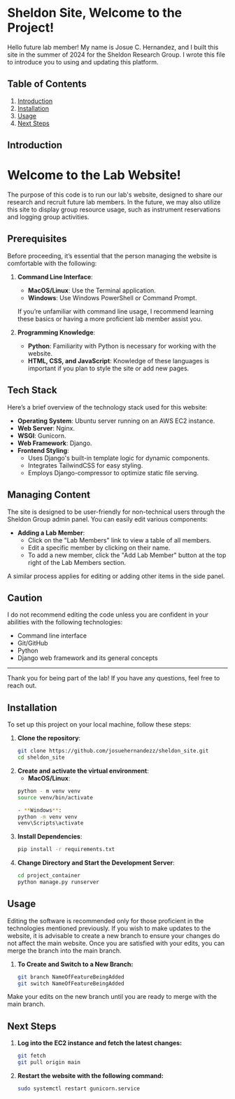 # Sheldon Site, Welcome to the Project!

Hello future lab member! My name is Josue C. Hernandez, and I built this site in the summer of 2024 for the Sheldon Research Group. I wrote this file to introduce you to using and updating this platform.

## Table of Contents

1. [Introduction](#introduction)
2. [Installation](#installation)
3. [Usage](#usage)
4. [Next Steps](#next-steps)

## Introduction

# Welcome to the Lab Website!

The purpose of this code is to run our lab's website, designed to share our research and recruit future lab members. In the future, we may also utilize this site to display group resource usage, such as instrument reservations and logging group activities.

## Prerequisites

Before proceeding, it’s essential that the person managing the website is comfortable with the following:

1. **Command Line Interface**:
   - **MacOS/Linux**: Use the Terminal application.
   - **Windows**: Use Windows PowerShell or Command Prompt.
   
   If you’re unfamiliar with command line usage, I recommend learning these basics or having a more proficient lab member assist you.

2. **Programming Knowledge**:
   - **Python**: Familiarity with Python is necessary for working with the website.
   - **HTML, CSS, and JavaScript**: Knowledge of these languages is important if you plan to style the site or add new pages.

## Tech Stack

Here’s a brief overview of the technology stack used for this website:

- **Operating System**: Ubuntu server running on an AWS EC2 instance.
- **Web Server**: Nginx.
- **WSGI**: Gunicorn.
- **Web Framework**: Django.
- **Frontend Styling**: 
  - Uses Django's built-in template logic for dynamic components.
  - Integrates TailwindCSS for easy styling.
  - Employs Django-compressor to optimize static file serving.

## Managing Content

The site is designed to be user-friendly for non-technical users through the Sheldon Group admin panel. You can easily edit various components:

- **Adding a Lab Member**: 
  - Click on the "Lab Members" link to view a table of all members.
  - Edit a specific member by clicking on their name.
  - To add a new member, click the "Add Lab Member" button at the top right of the Lab Members section.

A similar process applies for editing or adding other items in the side panel.

## Caution

I do not recommend editing the code unless you are confident in your abilities with the following technologies:

- Command line interface
- Git/GitHub
- Python
- Django web framework and its general concepts

---

Thank you for being part of the lab! If you have any questions, feel free to reach out.


## Installation

To set up this project on your local machine, follow these steps:

1. **Clone the repository**:
   ```bash
   git clone https://github.com/josuehernandezz/sheldon_site.git
   cd sheldon_site

2. **Create and activate the virtual environment**:
   - **MacOS/Linux**:
   ```bash
   python - m venv venv
   source venv/bin/activate

   - **Windows**:
   python -m venv venv
   venv\Scripts\activate

3. **Install Dependencies**:
    ```bash
    pip install -r requirements.txt

4. **Change Directory and Start the Development Server**:
    ```bash
    cd project_container
    python manage.py runserver

## Usage

Editing the software is recommended only for those proficient in the technologies mentioned previously. If you wish to make updates to the website, it is advisable to create a new branch to ensure your changes do not affect the main website. Once you are satisfied with your edits, you can merge the branch into the main branch.

1. **To Create and Switch to a New Branch:**
    ```bash
    git branch NameOfFeatureBeingAdded
    git switch NameOfFeatureBeingAdded

Make your edits on the new branch until you are ready to merge with the main branch.

## Next Steps

1. **Log into the EC2 instance and fetch the latest changes:**
    ```bash
    git fetch
    git pull origin main

2. **Restart the website with the following command:**
    ```bash
    sudo systemctl restart gunicorn.service
